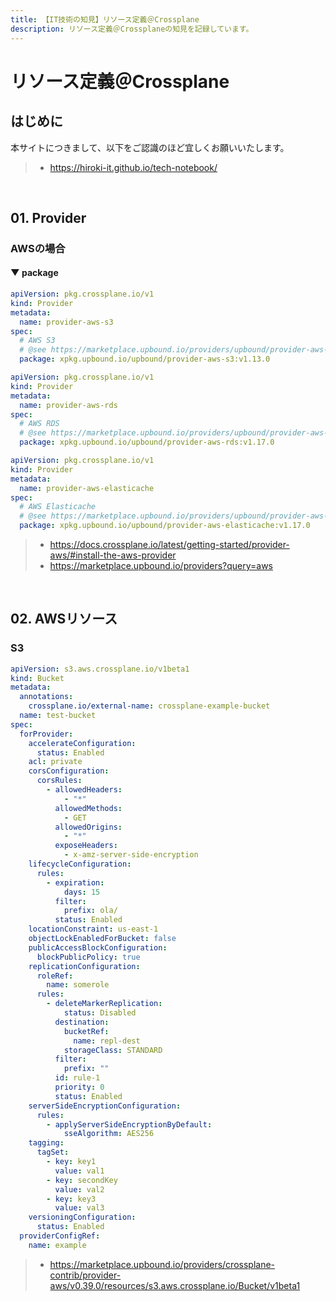 ```yaml
---
title: 【IT技術の知見】リソース定義＠Crossplane
description: リソース定義＠Crossplaneの知見を記録しています。
---
```


# リソース定義＠Crossplane

## はじめに

本サイトにつきまして、以下をご認識のほど宜しくお願いいたします。

> - https://hiroki-it.github.io/tech-notebook/

<br>

## 01. Provider

### AWSの場合

#### ▼ package

```yaml
apiVersion: pkg.crossplane.io/v1
kind: Provider
metadata:
  name: provider-aws-s3
spec:
  # AWS S3
  # @see https://marketplace.upbound.io/providers/upbound/provider-aws-s3/v1.13.0
  package: xpkg.upbound.io/upbound/provider-aws-s3:v1.13.0
```

```yaml
apiVersion: pkg.crossplane.io/v1
kind: Provider
metadata:
  name: provider-aws-rds
spec:
  # AWS RDS
  # @see https://marketplace.upbound.io/providers/upbound/provider-aws-rds/v1.17.0
  package: xpkg.upbound.io/upbound/provider-aws-rds:v1.17.0
```

```yaml
apiVersion: pkg.crossplane.io/v1
kind: Provider
metadata:
  name: provider-aws-elasticache
spec:
  # AWS Elasticache
  # @see https://marketplace.upbound.io/providers/upbound/provider-aws-elasticache/v1.17.0
  package: xpkg.upbound.io/upbound/provider-aws-elasticache:v1.17.0
```

> - https://docs.crossplane.io/latest/getting-started/provider-aws/#install-the-aws-provider
> - https://marketplace.upbound.io/providers?query=aws

<br>

## 02. AWSリソース

### S3

```yaml
apiVersion: s3.aws.crossplane.io/v1beta1
kind: Bucket
metadata:
  annotations:
    crossplane.io/external-name: crossplane-example-bucket
  name: test-bucket
spec:
  forProvider:
    accelerateConfiguration:
      status: Enabled
    acl: private
    corsConfiguration:
      corsRules:
        - allowedHeaders:
            - "*"
          allowedMethods:
            - GET
          allowedOrigins:
            - "*"
          exposeHeaders:
            - x-amz-server-side-encryption
    lifecycleConfiguration:
      rules:
        - expiration:
            days: 15
          filter:
            prefix: ola/
          status: Enabled
    locationConstraint: us-east-1
    objectLockEnabledForBucket: false
    publicAccessBlockConfiguration:
      blockPublicPolicy: true
    replicationConfiguration:
      roleRef:
        name: somerole
      rules:
        - deleteMarkerReplication:
            status: Disabled
          destination:
            bucketRef:
              name: repl-dest
            storageClass: STANDARD
          filter:
            prefix: ""
          id: rule-1
          priority: 0
          status: Enabled
    serverSideEncryptionConfiguration:
      rules:
        - applyServerSideEncryptionByDefault:
            sseAlgorithm: AES256
    tagging:
      tagSet:
        - key: key1
          value: val1
        - key: secondKey
          value: val2
        - key: key3
          value: val3
    versioningConfiguration:
      status: Enabled
  providerConfigRef:
    name: example
```

> - https://marketplace.upbound.io/providers/crossplane-contrib/provider-aws/v0.39.0/resources/s3.aws.crossplane.io/Bucket/v1beta1

<br>
